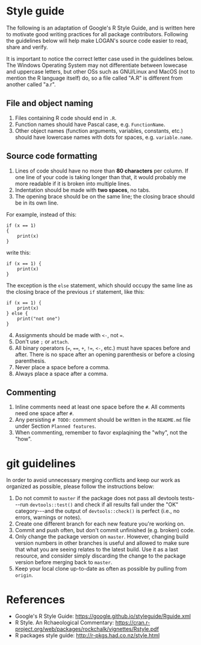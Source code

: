 # Style guide

The following is an adaptation of Google's R Style Guide, and is written here to motivate good writing practices for all package contributors. Following the guidelines below will help make LOGAN's source code easier to read, share and verify.

It is important to notice the correct letter case used in the guidelines below. The Windows Operating System may not differentiate between lowecase and uppercase letters, but other OSs such as GNU/Linux and MacOS (not to mention the R language itself) do, so a file called "A.R" is different from another called "a.r".

## File and object naming 

1. Files containing R code should end in `.R`.
2. Function names should have Pascal case, e.g. `FunctionName`.
3. Other object names (function arguments, variables, constants, etc.) should have lowercase names with dots for spaces, e.g. `variable.name`.

## Source code formatting

1. Lines of code should have no more than **80 characters** per column. If one line of your code is taking longer than that, it would probably me more readable if it is broken into multiple lines.
2. Indentation should be made with **two spaces**, no tabs.
3. The opening brace should be on the same line; the closing brace should be in its own line.

For example, instead of this:

```{r}
if (x == 1)
{
    print(x)
}
```

write this:

```{r}
if (x == 1) {
    print(x)
}
```

The exception is the `else` statement, which should occupy the same line as the closing brace of the previous `if` statement, like this:

```{r}
if (x == 1) {
    print(x)
} else {
    print("not one")       
}
```

4. Assignments should be made with `<-`, not `=`.
5. Don't use `;` or `attach`.
6. All binary operators (`=`, `==`, `+`, `!=`, `<-`, etc.) must have spaces before and after. There is no space after an opening parenthesis or before a closing parenthesis.
7. Never place a space before a comma.
8. Always place a space after a comma.

## Commenting
1. Inline comments need at least one space before the `#`. All comments need one space after `#`.
2. Any persisting `# TODO:` comment should be written in the `README.md` file under Section `Planned features`.
3. When commenting, remember to favor explaqining the "why", not the "how".

# git guidelines

In order to avoid unnecessary merging conflicts and keep our work as organized as possible, please follow the instructions below:

1. Do not commit to `master` if the package does not pass all devtools tests---run `devtools::test()` and check if all results fall under the "OK" category---and the output of `devtools::check()` is perfect (i.e., no errors, warnings or notes).
2. Create one different branch for each new feature you're working on.
3. Commit and push often, but don't commit unfinished (e.g. broken) code.
4. Only change the package version on `master`. However, changing build version numbers in other branches is useful and allowed to make sure that what you are seeing relates to the latest build. Use it as a last resource, and consider simply discarding the change to the package version before merging back to `master`.
5. Keep your local clone up-to-date as often as possible by pulling from `origin`.

# References
- Google's R Style Guide: https://google.github.io/styleguide/Rguide.xml
- R Style. An Rchaeological Commentary: https://cran.r-project.org/web/packages/rockchalk/vignettes/Rstyle.pdf
- R packages style guide: http://r-pkgs.had.co.nz/style.html

